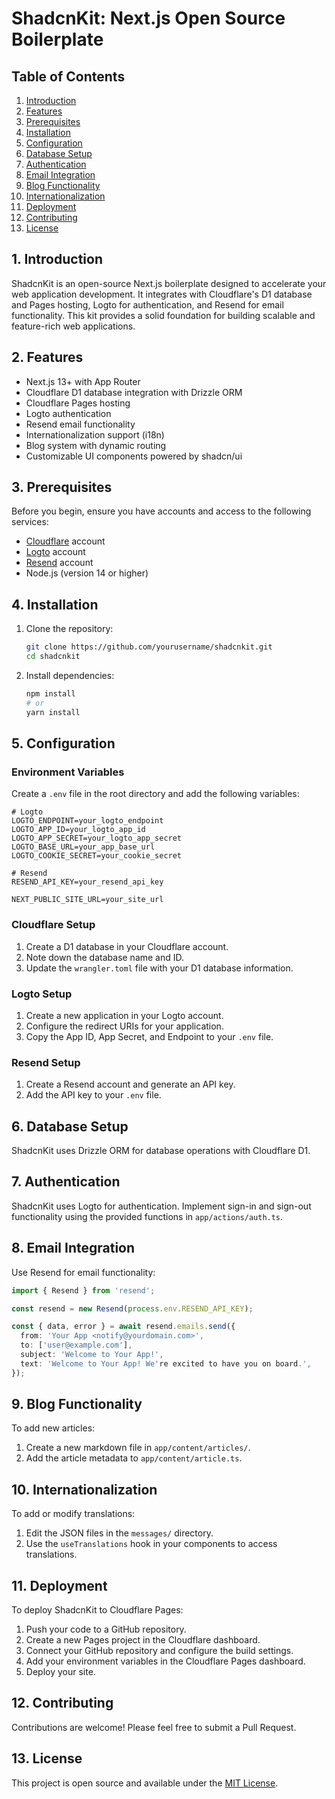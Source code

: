 # ShadcnKit: Next.js Open Source Boilerplate

## Table of Contents

1. [Introduction](#introduction)
2. [Features](#features)
3. [Prerequisites](#prerequisites)
4. [Installation](#installation)
5. [Configuration](#configuration)
6. [Database Setup](#database-setup)
7. [Authentication](#authentication)
8. [Email Integration](#email-integration)
9. [Blog Functionality](#blog-functionality)
10. [Internationalization](#internationalization)
11. [Deployment](#deployment)
12. [Contributing](#contributing)
13. [License](#license)

## 1. Introduction

ShadcnKit is an open-source Next.js boilerplate designed to accelerate your web application development. It integrates with Cloudflare's D1 database and Pages hosting, Logto for authentication, and Resend for email functionality. This kit provides a solid foundation for building scalable and feature-rich web applications.

## 2. Features

- Next.js 13+ with App Router
- Cloudflare D1 database integration with Drizzle ORM
- Cloudflare Pages hosting
- Logto authentication
- Resend email functionality
- Internationalization support (i18n)
- Blog system with dynamic routing
- Customizable UI components powered by shadcn/ui

## 3. Prerequisites

Before you begin, ensure you have accounts and access to the following services:

- [Cloudflare](https://www.cloudflare.com/) account
- [Logto](https://logto.io/) account
- [Resend](https://resend.com/) account
- Node.js (version 14 or higher)

## 4. Installation

1. Clone the repository:
   ```bash
   git clone https://github.com/yourusername/shadcnkit.git
   cd shadcnkit
   ```

2. Install dependencies:
   ```bash
   npm install
   # or
   yarn install
   ```

## 5. Configuration

### Environment Variables

Create a `.env` file in the root directory and add the following variables:

```env
# Logto
LOGTO_ENDPOINT=your_logto_endpoint
LOGTO_APP_ID=your_logto_app_id
LOGTO_APP_SECRET=your_logto_app_secret
LOGTO_BASE_URL=your_app_base_url
LOGTO_COOKIE_SECRET=your_cookie_secret

# Resend
RESEND_API_KEY=your_resend_api_key

NEXT_PUBLIC_SITE_URL=your_site_url
```

### Cloudflare Setup

1. Create a D1 database in your Cloudflare account.
2. Note down the database name and ID.
3. Update the `wrangler.toml` file with your D1 database information.

### Logto Setup

1. Create a new application in your Logto account.
2. Configure the redirect URIs for your application.
3. Copy the App ID, App Secret, and Endpoint to your `.env` file.

### Resend Setup

1. Create a Resend account and generate an API key.
2. Add the API key to your `.env` file.

## 6. Database Setup

ShadcnKit uses Drizzle ORM for database operations with Cloudflare D1.



## 7. Authentication

ShadcnKit uses Logto for authentication. Implement sign-in and sign-out functionality using the provided functions in `app/actions/auth.ts`.

## 8. Email Integration

Use Resend for email functionality:

```typescript
import { Resend } from 'resend';

const resend = new Resend(process.env.RESEND_API_KEY);

const { data, error } = await resend.emails.send({
  from: 'Your App <notify@yourdomain.com>',
  to: ['user@example.com'],
  subject: 'Welcome to Your App!',
  text: 'Welcome to Your App! We're excited to have you on board.',
});
```

## 9. Blog Functionality

To add new articles:

1. Create a new markdown file in `app/content/articles/`.
2. Add the article metadata to `app/content/article.ts`.

## 10. Internationalization

To add or modify translations:

1. Edit the JSON files in the `messages/` directory.
2. Use the `useTranslations` hook in your components to access translations.

## 11. Deployment

To deploy ShadcnKit to Cloudflare Pages:

1. Push your code to a GitHub repository.
2. Create a new Pages project in the Cloudflare dashboard.
3. Connect your GitHub repository and configure the build settings.
4. Add your environment variables in the Cloudflare Pages dashboard.
5. Deploy your site.

## 12. Contributing

Contributions are welcome! Please feel free to submit a Pull Request.

## 13. License

This project is open source and available under the [MIT License](LICENSE).